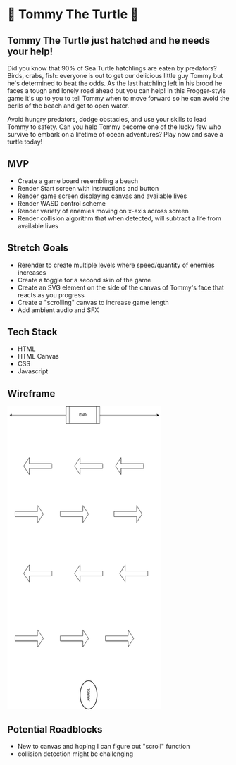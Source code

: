 # 🐢 Tommy The Turtle 🐢

## Tommy The Turtle just hatched and he needs your help!

Did you know that 90% of Sea Turtle hatchlings are eaten by predators? Birds, crabs, fish: everyone is out to get our delicious little guy Tommy but he's determined to beat the odds. As the last hatchling left in his brood he faces a tough and lonely road ahead but you can help! In this Frogger-style game it's up to you to tell Tommy when to move forward so he can avoid the perils of the beach and get to open water.

Avoid hungry predators, dodge obstacles, and use your skills to lead Tommy to safety. Can you help Tommy become one of the lucky few who survive to embark on a lifetime of ocean adventures? Play now and save a turtle today!

## MVP

- Create a game board resembling a beach
- Render Start screen with instructions and button
- Render game screen displaying canvas and available lives
- Render WASD control scheme
- Render variety of enemies moving on x-axis across screen
- Render collision algorithm that when detected, will subtract a life from available lives

## Stretch Goals

- Rerender to create multiple levels where speed/quantity of enemies increases
- Create a toggle for a second skin of the game
- Create an SVG element on the side of the canvas of Tommy's face that reacts as you progress
- Create a "scrolling" canvas to increase game length
- Add ambient audio and SFX

## Tech Stack

- HTML
- HTML Canvas
- CSS
- Javascript

## Wireframe

  <img src="wireframe.png" width="350" title="hover text">

## Potential Roadblocks

- New to canvas and hoping I can figure out "scroll" function
- collision detection might be challenging
